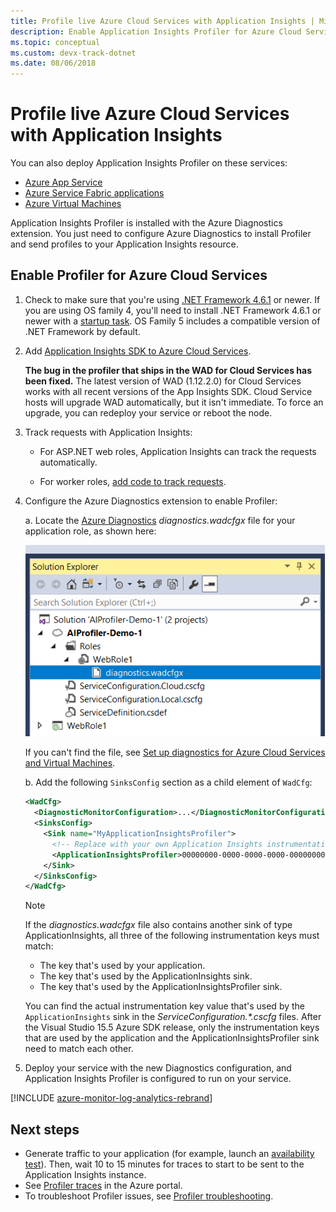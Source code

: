 ```yaml
---
title: Profile live Azure Cloud Services with Application Insights | Microsoft Docs
description: Enable Application Insights Profiler for Azure Cloud Services.
ms.topic: conceptual
ms.custom: devx-track-dotnet
ms.date: 08/06/2018
---
```


# Profile live Azure Cloud Services with Application Insights

You can also deploy Application Insights Profiler on these services:
* [Azure App Service](profiler.md?toc=/azure/azure-monitor/toc.json)
* [Azure Service Fabric applications](profiler-servicefabric.md?toc=/azure/azure-monitor/toc.json)
* [Azure Virtual Machines](profiler-vm.md?toc=/azure/azure-monitor/toc.json)

Application Insights Profiler is installed with the Azure Diagnostics extension. You just need to configure Azure Diagnostics to install Profiler and send profiles to your Application Insights resource.

## Enable Profiler for Azure Cloud Services
1. Check to make sure that you're using [.NET Framework 4.6.1](/dotnet/framework/migration-guide/how-to-determine-which-versions-are-installed) or newer. If you are using OS family 4, you'll need to install .NET Framework 4.6.1 or newer with a [startup task](../../cloud-services/cloud-services-dotnet-install-dotnet.md). OS Family 5 includes a compatible version of .NET Framework by default. 

1. Add [Application Insights SDK to Azure Cloud Services](../app/cloudservices.md?toc=%2fazure%2fazure-monitor%2ftoc.json).

    **The bug in the profiler that ships in the WAD for Cloud Services has been fixed.** The latest version of WAD (1.12.2.0) for Cloud Services works with all recent versions of the App Insights SDK. Cloud Service hosts will upgrade WAD automatically, but it isn't immediate. To force an upgrade, you can redeploy your service or reboot the node.

1. Track requests with Application Insights:

    * For ASP.NET web roles, Application Insights can track the requests automatically.

    * For worker roles, [add code to track requests](profiler-trackrequests.md?toc=/azure/azure-monitor/toc.json).

1. Configure the Azure Diagnostics extension to enable Profiler:

    a. Locate the [Azure Diagnostics](../agents/diagnostics-extension-overview.md) *diagnostics.wadcfgx* file for your application role, as shown here:  

      ![Location of the diagnostics config file](./media/profiler-cloudservice/cloudservice-solutionexplorer.png)  

      If you can't find the file, see [Set up diagnostics for Azure Cloud Services and Virtual Machines](/visualstudio/azure/vs-azure-tools-diagnostics-for-cloud-services-and-virtual-machines).

    b. Add the following `SinksConfig` section as a child element of `WadCfg`:  

      ```xml
      <WadCfg>
        <DiagnosticMonitorConfiguration>...</DiagnosticMonitorConfiguration>
        <SinksConfig>
          <Sink name="MyApplicationInsightsProfiler">
            <!-- Replace with your own Application Insights instrumentation key. -->
            <ApplicationInsightsProfiler>00000000-0000-0000-0000-000000000000</ApplicationInsightsProfiler>
          </Sink>
        </SinksConfig>
      </WadCfg>
      ```

    > [!NOTE]
    > If the *diagnostics.wadcfgx* file also contains another sink of type ApplicationInsights, all three of the following instrumentation keys must match:  
    > * The key that's used by your application. 
    > * The key that's used by the ApplicationInsights sink. 
    > * The key that's used by the ApplicationInsightsProfiler sink. 
    >
    > You can find the actual instrumentation key value that's used by the `ApplicationInsights` sink in the     *ServiceConfiguration.\*.cscfg* files. 
    > After the Visual Studio 15.5 Azure SDK release, only the instrumentation keys that are used by the application and the ApplicationInsightsProfiler sink need to match each other.

1. Deploy your service with the new Diagnostics configuration, and Application Insights Profiler is configured to run on your service.

[!INCLUDE [azure-monitor-log-analytics-rebrand](../../../includes/azure-monitor-instrumentation-key-deprecation.md)]
 
## Next steps

* Generate traffic to your application (for example, launch an [availability test](monitor-web-app-availability.md)). Then, wait 10 to 15 minutes for traces to start to be sent to the Application Insights instance.
* See [Profiler traces](profiler-overview.md?toc=/azure/azure-monitor/toc.json) in the Azure portal.
* To troubleshoot Profiler issues, see [Profiler troubleshooting](profiler-troubleshooting.md?toc=/azure/azure-monitor/toc.json).

